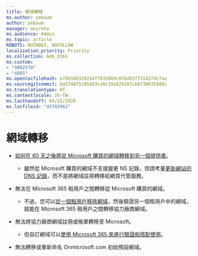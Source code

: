 ```yaml
---
title: 網域轉移
ms.author: pebaum
author: pebaum
manager: mnirkhe
ms.audience: Admin
ms.topic: article
ROBOTS: NOINDEX, NOFOLLOW
localization_priority: Priority
ms.collection: Adm_O365
ms.custom:
- "9002570"
- "4985"
ms.openlocfilehash: e78b560329254f7035869c076db5ff31427dc7ae
ms.sourcegitcommit: 6a3748f5c05693ca0c19a829287cb8f30635940c
ms.translationtype: HT
ms.contentlocale: zh-TW
ms.lasthandoff: 04/22/2020
ms.locfileid: "43783962"
---
```

# <a name="domain-transfers"></a>網域轉移

- [如何在 60 天之後將從 Microsoft 購買的網域轉移到另一個提供者](https://docs.microsoft.com/microsoft-365/admin/setup/domains-faq?view=o365-worldwide#can-i-transfer-a-domain-i-purchased-from-microsoft-to-another-provider)。

    - 雖然從 Microsoft 購買的網域不支援變更 NS 記錄，但請考量[更新網站的 DNS 記錄](https://docs.microsoft.com/microsoft-365/admin/dns/update-dns-records-to-retain-current-hosting-provider?view=o365-worldwide)，而不是將網域註冊轉移給網頁代管服務。

- 無法在 Microsoft 365 租用戶之間轉移從 Microsoft 購買的網域。 

    - 不過，您可以[從一個租用戶移除網域](https://docs.microsoft.com/microsoft-365/admin/get-help-with-domains/remove-a-domain?view=o365-worldwide)，然後驗證另一個租用戶中的網域，就能在 Microsoft 365 租用戶之間轉移協力廠商網域。

- 無法將協力廠商網域註冊或帳單轉移至 Microsoft。

    - 但自訂網域可以[使用 Microsoft 365 來進行驗證和搭配使用](https://docs.microsoft.com/microsoft-365/admin/setup/add-domain?view=o365-worldwide)。

- 無法轉移或重新命名 Onmicrosoft.com 初始預設網域。
